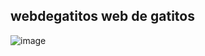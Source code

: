 ## webdegatitos web de gatitos


![image](https://github.com/anamariamad/webdegatitosrepositorio/assets/134279099/95d81453-1c12-4138-9a04-89e9b2f6ad17)
